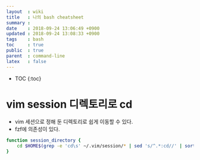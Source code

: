 ```yaml
---
layout  : wiki
title   : 나의 bash cheatsheet
summary : 
date    : 2018-09-24 13:06:49 +0900
updated : 2018-09-24 13:08:33 +0900
tags    : bash
toc     : true
public  : true
parent  : command-line
latex   : false
---
```

* TOC
{:toc}

# vim session 디렉토리로 cd

* vim 세션으로 정해 둔 디렉토리로 쉽게 이동할 수 있다.
* fzf에 의존성이 있다.

```sh
function session_directory {
    cd $HOME$(grep -e 'cd\s' ~/.vim/session/* | sed 's/^.*:cd//' | sort | fzf | sed 's/ ~//')
}
```



